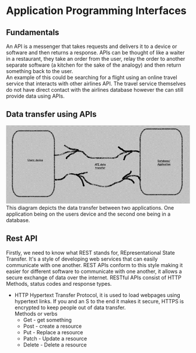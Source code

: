 # Application Programming Interfaces

## Fundamentals
An API is a messenger that takes requests and delivers it to a device or software and then returns a response.
APIs can be thought of like a waiter in a restaurant, they take an order from the user, relay the order to another separate software (a kitchen for the sake of the analogy) and then return something back to the user.<br>
An example of this could be searching for a flight using an online travel service that interacts with other airlines API. The travel service themselves do not have direct contact with the airlines database however the can still provide data using APIs.

## Data transfer using APIs
![img.png](images%2Fimg.png)
This diagram depicts the data transfer between two applications. One application being on the users device and the second one being in a database.

## Rest API
Firstly, we need to know what REST stands for, REpresentational State Transfer. It's a style of developing web services that can easily communicate with one another. REST APIs conform to this style making it easier for different software to communicate with one another, it allows a secure exchange of data over the internet. RESTful APIs consist of HTTP Methods, status codes and response types.


* HTTP
Hypertext Transfer Protocol, it is used to load webpages using hypertext links. If you and an S to the end it makes it secure, HTTPS is encrypted to keep people out of data transfer.<br>
Methods or verbs
  * Get - get something
  * Post - create a resource
  * Put - Replace a resource
  * Patch - Update a resource
  * Delete - Delete a resource

